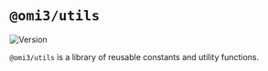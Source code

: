 # `@omi3/utils`

![Version](https://img.shields.io/github/package-json/v/xyhomi3/omi3?filename=packages%2Futils%2Fpackage.json)

`@omi3/utils` is a library of reusable constants and utility functions.
